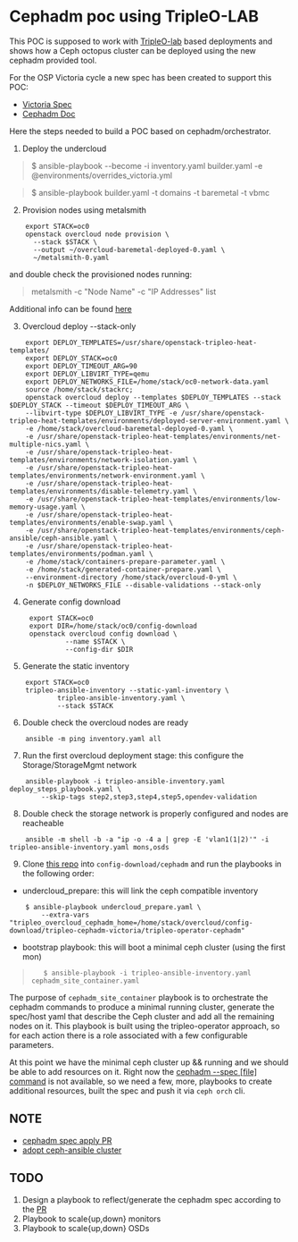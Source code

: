 Cephadm poc using TripleO-LAB
===

This POC is supposed to work with [TripleO-lab](https://github.com/cjeanner/tripleo-lab)
based deployments and shows how a Ceph octopus cluster can be deployed
using the new cephadm provided tool.

For the OSP Victoria cycle a new spec has been created to support this POC:
- [Victoria Spec](https://review.opendev.org/#/c/723108)
- [Cephadm Doc](https://docs.ceph.com/docs/master/cephadm)

Here the steps needed to build a POC based on cephadm/orchestrator.

1. Deploy the undercloud

>    $ ansible-playbook --become -i inventory.yaml builder.yaml -e @environments/overrides_victoria.yml

>    $ ansible-playbook builder.yaml -t domains -t baremetal -t vbmc

2. Provision nodes using metalsmith

```console
    export STACK=oc0
    openstack overcloud node provision \
      --stack $STACK \
      --output ~/overcloud-baremetal-deployed-0.yaml \
      ~/metalsmith-0.yaml
```
and double check the provisioned nodes running:

>   metalsmith -c "Node Name" -c "IP Addresses" list

Additional info can be found [here](https://github.com/fultonj/victoria/tree/master/metalsmith)

3. Overcloud deploy --stack-only

```console
    export DEPLOY_TEMPLATES=/usr/share/openstack-tripleo-heat-templates/
    export DEPLOY_STACK=oc0
    export DEPLOY_TIMEOUT_ARG=90
    export DEPLOY_LIBVIRT_TYPE=qemu
    export DEPLOY_NETWORKS_FILE=/home/stack/oc0-network-data.yaml
    source /home/stack/stackrc;
    openstack overcloud deploy --templates $DEPLOY_TEMPLATES --stack $DEPLOY_STACK --timeout $DEPLOY_TIMEOUT_ARG \
    --libvirt-type $DEPLOY_LIBVIRT_TYPE -e /usr/share/openstack-tripleo-heat-templates/environments/deployed-server-environment.yaml \
    -e /home/stack/overcloud-baremetal-deployed-0.yaml \
    -e /usr/share/openstack-tripleo-heat-templates/environments/net-multiple-nics.yaml \
    -e /usr/share/openstack-tripleo-heat-templates/environments/network-isolation.yaml \
    -e /usr/share/openstack-tripleo-heat-templates/environments/network-environment.yaml \
    -e /usr/share/openstack-tripleo-heat-templates/environments/disable-telemetry.yaml \
    -e /usr/share/openstack-tripleo-heat-templates/environments/low-memory-usage.yaml \
    -e /usr/share/openstack-tripleo-heat-templates/environments/enable-swap.yaml \
    -e /usr/share/openstack-tripleo-heat-templates/environments/ceph-ansible/ceph-ansible.yaml \
    -e /usr/share/openstack-tripleo-heat-templates/environments/podman.yaml \
    -e /home/stack/containers-prepare-parameter.yaml \
    -e /home/stack/generated-container-prepare.yaml \
    --environment-directory /home/stack/overcloud-0-yml \
    -n $DEPLOY_NETWORKS_FILE --disable-validations --stack-only
```

4. Generate config download

```console
     export STACK=oc0
     export DIR=/home/stack/oc0/config-download
     openstack overcloud config download \
              --name $STACK \
              --config-dir $DIR
```

5. Generate the static inventory

```console
    export STACK=oc0
    tripleo-ansible-inventory --static-yaml-inventory \
            tripleo-ansible-inventory.yaml \
            --stack $STACK
```

6. Double check the overcloud nodes are ready

```console
    ansible -m ping inventory.yaml all
```

7. Run the first overcloud deployment stage: this configure the Storage/StorageMgmt network

```console
    ansible-playbook -i tripleo-ansible-inventory.yaml deploy_steps_playbook.yaml \
        --skip-tags step2,step3,step4,step5,opendev-validation
```

8. Double check the storage network is properly configured and nodes are reacheable

```console
    ansible -m shell -b -a "ip -o -4 a | grep -E 'vlan1(1|2)'" -i tripleo-ansible-inventory.yaml mons,osds
```

9. Clone [this repo](https://github.com/fmount/tripleo-cephadm-victoria) into
`config-download/cephadm` and run the playbooks in the following order:
 - undercloud_prepare: this will link the ceph compatible inventory

```console
    $ ansible-playbook undercloud_prepare.yaml \
        --extra-vars "tripleo_overcloud_cephadm_home=/home/stack/overcloud/config-download/tripleo-cephadm-victoria/tripleo-operator-cephadm"
```

 - bootstrap playbook: this will boot a minimal ceph cluster (using the first mon)

>        $ ansible-playbook -i tripleo-ansible-inventory.yaml cephadm_site_container.yaml

The purpose of `cephadm_site_container` playbook is to orchestrate the cephadm commands
to produce a minimal running cluster, generate the spec/host yaml that describe the Ceph
cluster and add all the remaining nodes on it. This playbook is built using the
tripleo-operator approach, so for each action there is a role associated with a few
configurable parameters.


At this point we have the minimal ceph cluster up && running and we should be able to add
resources on it.
Right now the [cephadm --spec [file] command](https://github.com/ceph/ceph/pull/34879) is
not available, so we need a few, more, playbooks to create additional resources, built the
spec and push it via `ceph orch` cli.


## NOTE

- [cephadm spec apply PR](https://github.com/ceph/ceph/pull/34879)
- [adopt ceph-ansible cluster](https://github.com/ceph/ceph-ansible/pull/5269/files)


## TODO

1. Design a playbook to reflect/generate the cephadm spec according to the [PR](https://github.com/ceph/ceph-ansible/pull/34879)
2. Playbook to scale{up,down} monitors
3. Playbook to scale{up,down} OSDs
